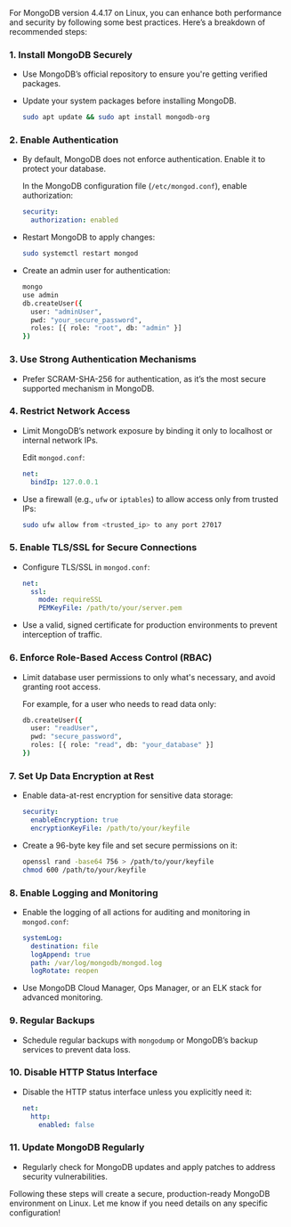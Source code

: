 For MongoDB version 4.4.17 on Linux, you can enhance both performance and security by following some best practices. Here’s a breakdown of recommended steps:

### 1. **Install MongoDB Securely**
   - Use MongoDB’s official repository to ensure you're getting verified packages.
   - Update your system packages before installing MongoDB.

     ```bash
     sudo apt update && sudo apt install mongodb-org
     ```

### 2. **Enable Authentication**
   - By default, MongoDB does not enforce authentication. Enable it to protect your database.

     In the MongoDB configuration file (`/etc/mongod.conf`), enable authorization:

     ```yaml
     security:
       authorization: enabled
     ```

   - Restart MongoDB to apply changes:

     ```bash
     sudo systemctl restart mongod
     ```

   - Create an admin user for authentication:

     ```bash
     mongo
     use admin
     db.createUser({
       user: "adminUser",
       pwd: "your_secure_password",
       roles: [{ role: "root", db: "admin" }]
     })
     ```

### 3. **Use Strong Authentication Mechanisms**
   - Prefer SCRAM-SHA-256 for authentication, as it’s the most secure supported mechanism in MongoDB.

### 4. **Restrict Network Access**
   - Limit MongoDB’s network exposure by binding it only to localhost or internal network IPs.

     Edit `mongod.conf`:

     ```yaml
     net:
       bindIp: 127.0.0.1
     ```

   - Use a firewall (e.g., `ufw` or `iptables`) to allow access only from trusted IPs:

     ```bash
     sudo ufw allow from <trusted_ip> to any port 27017
     ```

### 5. **Enable TLS/SSL for Secure Connections**
   - Configure TLS/SSL in `mongod.conf`:

     ```yaml
     net:
       ssl:
         mode: requireSSL
         PEMKeyFile: /path/to/your/server.pem
     ```

   - Use a valid, signed certificate for production environments to prevent interception of traffic.

### 6. **Enforce Role-Based Access Control (RBAC)**
   - Limit database user permissions to only what's necessary, and avoid granting root access.

     For example, for a user who needs to read data only:

     ```bash
     db.createUser({
       user: "readUser",
       pwd: "secure_password",
       roles: [{ role: "read", db: "your_database" }]
     })
     ```

### 7. **Set Up Data Encryption at Rest**
   - Enable data-at-rest encryption for sensitive data storage:

     ```yaml
     security:
       enableEncryption: true
       encryptionKeyFile: /path/to/your/keyfile
     ```

   - Create a 96-byte key file and set secure permissions on it:

     ```bash
     openssl rand -base64 756 > /path/to/your/keyfile
     chmod 600 /path/to/your/keyfile
     ```

### 8. **Enable Logging and Monitoring**
   - Enable the logging of all actions for auditing and monitoring in `mongod.conf`:

     ```yaml
     systemLog:
       destination: file
       logAppend: true
       path: /var/log/mongodb/mongod.log
       logRotate: reopen
     ```

   - Use MongoDB Cloud Manager, Ops Manager, or an ELK stack for advanced monitoring.

### 9. **Regular Backups**
   - Schedule regular backups with `mongodump` or MongoDB’s backup services to prevent data loss.

### 10. **Disable HTTP Status Interface**
   - Disable the HTTP status interface unless you explicitly need it:

     ```yaml
     net:
       http:
         enabled: false
     ```

### 11. **Update MongoDB Regularly**
   - Regularly check for MongoDB updates and apply patches to address security vulnerabilities.

Following these steps will create a secure, production-ready MongoDB environment on Linux. Let me know if you need details on any specific configuration!
